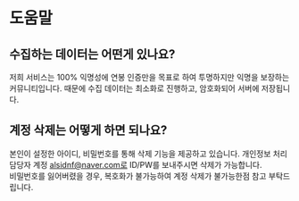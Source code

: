 # 도움말



## 수집하는 데이터는 어떤게 있나요?
저희 서비스는 100% 익명성에 연봉 인증만을 목표로 하여 투명하지만 익명을 보장하는 커뮤니티입니다. 
때문에 수집 데이터는 최소화로 진행하고, 암호화되어 서버에 저장됩니다. 


## 계정 삭제는 어떻게 하면 되나요? 
본인이 설정한 아이디, 비밀번호를 통해 삭제 기능을 제공하고 있습니다. 
개인정보 처리담당자 계정 alsidnf@naver.com로 ID/PW를 보내주시면 삭제가 가능합니다.  
비밀번호를 잃어버렸을 경우, 복호화가 불가능하여 계정 삭제가 불가능한점 참고 부탁드립니다. 



